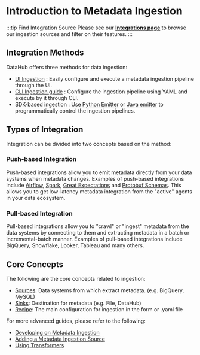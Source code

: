 # Introduction to Metadata Ingestion

:::tip Find Integration Source
Please see our **[Integrations page](https://datahubproject.io/integrations)** to browse our ingestion sources and filter on their features.
:::

## Integration Methods

DataHub offers three methods for data ingestion:

- [UI Ingestion](../docs/ui-ingestion.md) : Easily configure and execute a metadata ingestion pipeline through the UI. 
- [CLI Ingestion guide](cli-ingestion.md) : Configure the ingestion pipeline using YAML and execute by it through CLI. 
- SDK-based ingestion : Use [Python Emitter](./as-a-library.md) or [Java emitter](../metadata-integration/java/as-a-library.md) to programmatically control the ingestion pipelines. 

## Types of Integration

Integration can be divided into two concepts based on the method:

### Push-based Integration

Push-based integrations allow you to emit metadata directly from your data systems when metadata changes.
Examples of push-based integrations include [Airflow](../docs/lineage/airflow.md), [Spark](../metadata-integration/java/spark-lineage/README.md), [Great Expectations](./integration_docs/great-expectations.md) and [Protobuf Schemas](../metadata-integration/java/datahub-protobuf/README.md). This allows you to get low-latency metadata integration from the "active" agents in your data ecosystem.

### Pull-based Integration

Pull-based integrations allow you to "crawl" or "ingest" metadata from the data systems by connecting to them and extracting metadata in a batch or incremental-batch manner. 
Examples of pull-based integrations include BigQuery, Snowflake, Looker, Tableau and many others.

## Core Concepts

The following are the core concepts related to ingestion:

- [Sources](source_overview.md): Data systems from which extract metadata. (e.g. BigQuery, MySQL)
- [Sinks](sink_overview.md): Destination for metadata (e.g. File, DataHub)
- [Recipe](recipe_overview.md): The main configuration for ingestion in the form or .yaml file

For more advanced guides, please refer to the following:

- [Developing on Metadata Ingestion](./developing.md)
- [Adding a Metadata Ingestion Source](./adding-source.md)
- [Using Transformers](./docs/transformer/intro.md)
